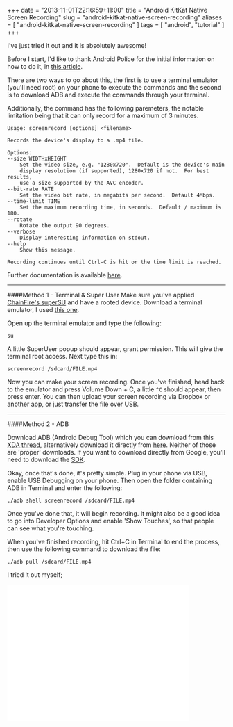 +++
date = "2013-11-01T22:16:59+11:00"
title = "Android KitKat Native Screen Recording"
slug = "android-kitkat-native-screen-recording"
aliases = [
	"android-kitkat-native-screen-recording"
]
tags = [ "android", "tutorial" ]
+++

I've just tried it out and it is absolutely awesome!

Before I start, I'd like to thank Android Police for the initial information on how to do it, in [this article](http://www.androidpolice.com/2013/10/31/kitkat-feature-spotlight-android-4-4-includes-native-screen-recording-with-mp4-output/).

There are two ways to go about this, the first is to use a terminal emulator (you'll need root) on your phone to execute the commands and the second is to download ADB and execute the commands through your terminal.  

Additionally, the command has the following paremeters, the notable limitation being that it can only record for a maximum of 3 minutes.   

	Usage: screenrecord [options] <filename>

    Records the device's display to a .mp4 file.
    
    Options:
    --size WIDTHxHEIGHT
        Set the video size, e.g. "1280x720".  Default is the device's main
        display resolution (if supported), 1280x720 if not.  For best results,
        use a size supported by the AVC encoder.
    --bit-rate RATE
        Set the video bit rate, in megabits per second.  Default 4Mbps.
    --time-limit TIME
        Set the maximum recording time, in seconds.  Default / maximum is 180.
    --rotate
        Rotate the output 90 degrees.
    --verbose
        Display interesting information on stdout.
    --help
        Show this message.

	Recording continues until Ctrl-C is hit or the time limit is reached.
    
Further documentation is available [here](http://developer.android.com/tools/help/adb.html#screenrecord).

---
####Method 1 - Terminal & Super User
Make sure you've applied [ChainFire's superSU](http://download.chainfire.eu/351/SuperSU/UPDATE-SuperSU-v1.65.zip) and have a rooted device. Download a terminal emulator, I used [this one](https://play.google.com/store/apps/details?id=jackpal.androidterm).  

Open up the terminal emulator and type the following:
	
	su
 
 A little SuperUser popup should appear, grant permission. This will give the terminal root access. Next type this in:
 
 	screenrecord /sdcard/FILE.mp4
    
Now you can make your screen recording. Once you've finished, head back to the emulator and press Volume Down + C, a little <code>^C</code> should appear, then press enter. You can then upload your screen recording via Dropbox or another app, or just transfer the file over USB.

---
####Method 2 - ADB

Download ADB (Android Debug Tool) which you can download from this [XDA thread](http://forum.xda-developers.com/showthread.php?t=1474956), alternatively download it directly from [here](http://four-nineteen.com/veronica/XDA%20Developers/Nook%20Tablet/DRIVERs/ADB%20+%20Fastboot%20+%20Drivers.zip). Neither of those are 'proper' downloads. If you want to download directly from Google, you'll need to download the [SDK](http://developer.android.com/sdk/index.html).  

Okay, once that's done, it's pretty simple. Plug in your phone via USB, enable USB Debugging on your phone. Then open the folder containing ADB in Terminal and enter the following:

	./adb shell screenrecord /sdcard/FILE.mp4

Once you've done that, it will begin recording. It might also be a good idea to go into Developer Options and enable 'Show Touches', so that people can see what you're touching.  

When you've finished recording, hit Ctrl+C in Terminal to end the process, then use the following command to download the file:

	./adb pull /sdcard/FILE.mp4
    
I tried it out myself;
<iframe width="420" height="315" src="//www.youtube.com/embed/Uc_BDxcLikE" frameborder="0" allowfullscreen></iframe>
